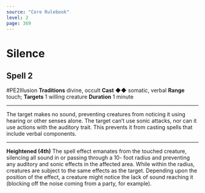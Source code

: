 ```yaml
---
source: "Core Rulebook"
level: 2
page: 369
---
```


# Silence
## Spell 2
#PE2Illusion 
**Traditions** divine, occult
**Cast** ◆◆ somatic, verbal
**Range** touch; **Targets** 1 willing creature
**Duration** 1 minute

-----
The target makes no sound, preventing creatures from noticing it using hearing or other senses alone. The target can’t use sonic attacks, nor can it use actions with the auditory trait. This prevents it from casting spells that include verbal components.

---
**Heightened (4th)** The spell effect emanates from the touched creature, silencing all sound in or passing through a 10- foot radius and preventing any auditory and sonic effects in the affected area. While within the radius, creatures are subject to the same effects as the target. Depending upon the position of the effect, a creature might notice the lack of sound reaching it (blocking off the noise coming from a party, for example).